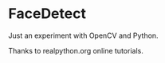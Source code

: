 # FaceDetect

Just an experiment with OpenCV and Python. 

Thanks to realpython.org online tutorials.
